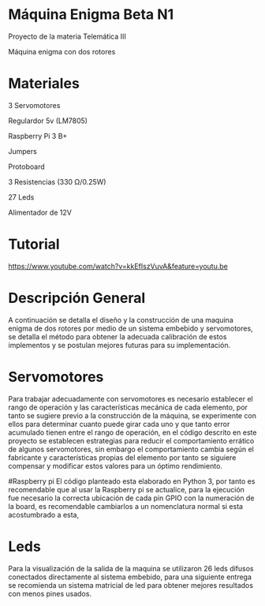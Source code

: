 # Máquina Enigma Beta N1
Proyecto de la materia Telemática III

Máquina enigma con dos rotores

# Materiales

3 Servomotores

Regulardor 5v (LM7805)

Raspberry Pi 3 B+

Jumpers

Protoboard

3 Resistencias (330 Ω/0.25W)

27 Leds

Alimentador de 12V


# Tutorial

https://www.youtube.com/watch?v=kkEfIszVuvA&feature=youtu.be

# Descripción General

A continuación se detalla el diseño y la construcción de una maquina enigma de dos rotores por medio de un sistema embebido y servomotores, se detalla el método para obtener la adecuada calibración de estos implementos y se postulan mejores futuras para su implementación.

# Servomotores
Para trabajar adecuadamente con servomotores es necesario establecer el rango de operación y las características mecánica de cada elemento, por tanto se sugiere previo a la construcción de la máquina, se experimente con ellos para determinar cuanto puede girar cada uno y que tanto error acumulado tienen entre el rango de operación, en el código descrito en este proyecto se establecen estrategias para reducir el comportamiento errático de algunos servomotores, sin embargo el comportamiento cambia según el fabricante y características propias del elemento por tanto se siguiere compensar y modificar estos valores para un óptimo rendimiento.

#Raspberry pi 
El código planteado esta elaborado en Python 3, por tanto es recomendable que al usar la Raspberry pi se actualice, para la ejecución fue necesario la correcta ubicación de cada pin GPIO con la numeración de la board, es recomendable cambiarlos a un nomenclatura normal si esta acostumbrado a esta, 

# Leds
Para la visualización de la salida de la maquina se utilizaron 26 leds difusos conectados directamente al sistema embebido, para una siguiente entrega se recomienda un sistema matricial de led para obtener mejores resultados con menos pines usados.


